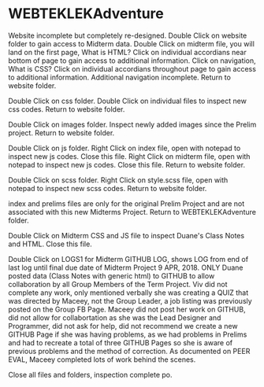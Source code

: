 # WEBTEKLEKAdventure

Website incomplete but completely re-designed.
Double Click on website folder to gain access to Midterm data.
Double Click on midterm file, you will land on the first page, What is HTML?
    Click on individual accordians near bottom of page to gain access to additional information.
Click on navigation, What is CSS?
    Click on individual accordians throughout page to gain access to additional information.
Additional navigation incomplete.
Return to website folder.

Double Click on css folder.
    Double Click on individual files to inspect new css codes.
Return to website folder.

Double Click on images folder.
    Inspect newly added images since the Prelim project.
Return to website folder.

Double Click on js folder.
    Right Click on index file, open with notepad to inspect new js codes.
    Close this file.
    Right Click on midterm file, open with notepad to inspect new js codes.
    Close this file.
Return to website folder.

Double Click on scss folder.
    Right Click on style.scss file, open with notepad to inspect new scss codes.
Return to website folder.

index and prelims files are only for the original Prelim Project and are not associated with this new Midterms Project.
Return to WEBTEKLEKAdventure folder.

Double Click on Midterm CSS and JS file to inspect Duane's Class Notes and HTML.
    Close this file.

Double Click on LOGS1 for Midterm GITHUB LOG, shows LOG from end of last log until final due date of Midterm Project 9 APR, 2018.
    ONLY Duane posted data (Class Notes with generic html) to GITHUB to allow collaboration by all Group Members of the Term Project.
    Viv did not complete any work, only mentioned verbally she was creating a QUIZ that was directed by Maceey, not the Group Leader,
    a job listing was previously posted on the Group FB Page.
    Maceey did not post her work on GITHUB, did not allow for collabortation as she was the Lead Designer and Programmer, did not ask for help, 
    did not recommend we create a new GITHUB Page if she was having problems, as we had problems in Prelims and had to recreate a total of three GITHUB Pages 
    so she is aware of previous problems and the method of correction. As documented on PEER EVAL, Maceey completed lots of work behind the scenes.

Close all files and folders, inspection complete po.
